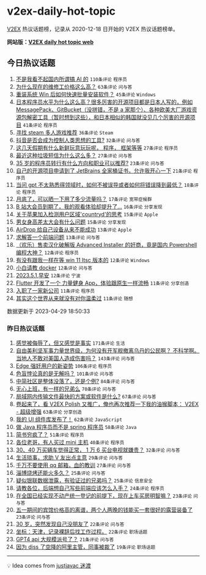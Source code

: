 # v2ex-daily-hot-topic

[V2EX](https://www.v2ex.com/) 热议话题榜，记录从 2020-12-18 日开始的 V2EX 热议话题榜单。

**网站版：[V2EX daily hot topic web](https://boojack.github.io/v2ex-daily-hot-topic-web/)**

## 今日热议话题

<!-- TODAY BEGIN -->

1. [不是我看不起国内所谓搞 AI 的](https://www.v2ex.com/t/936404) `110条评论` `程序员`
1. [为什么现在的维修工价格这么高？](https://www.v2ex.com/t/936480) `63条评论` `问与答`
1. [重装系统 Win 后如何快速批量安装软件？](https://www.v2ex.com/t/936376) `45条评论` `Windows`
1. [日本程序员水平为什么这么高？很多厉害的开源项目都是日本人写的，例如 MessagePack、GitBucket（没拼错，不是 a 家那个）、各种欧美大厂游戏资源包解密工具（暂时想到这些），和日本相似的韩国就没见几个厉害的开源项目](https://www.v2ex.com/t/936484) `41条评论` `程序员`
1. [寻找 steam 多人游戏推荐](https://www.v2ex.com/t/936413) `36条评论` `Steam`
1. [抖音是否会成为控制人类思想的工具?](https://www.v2ex.com/t/936400) `32条评论` `问与答`
1. [这几天假期有什么新鲜玩意玩玩呢， 程序， 框架等等](https://www.v2ex.com/t/936379) `27条评论` `程序员`
1. [最近这种垃圾短信为什么这么多？](https://www.v2ex.com/t/936391) `27条评论` `问与答`
1. [35 岁的程序员转行有什么方向和职业可以推荐?](https://www.v2ex.com/t/936380) `23条评论` `问与答`
1. [自己的开源项目申请到了 JetBrains 全家桶证书，允许我开心一下](https://www.v2ex.com/t/936440) `21条评论` `程序员`
1. [当问 gpt 不太熟悉得领域时，如何不被误导或者如何将错误降到最低？](https://www.v2ex.com/t/936449) `18条评论` `程序员`
1. [月底了，可以晒一下用了多少流量吗？](https://www.v2ex.com/t/936463) `17条评论` `宽带症候群`
1. [B 站大会员到期了，我的观看体验却提升了...](https://www.v2ex.com/t/936459) `16条评论` `分享发现`
1. [关于苹果加入检测用户区域'countryd'的思考](https://www.v2ex.com/t/936486) `15条评论` `Apple`
1. [男女身高差太大会有什么问题](https://www.v2ex.com/t/936423) `15条评论` `分享发现`
1. [AirDrop 给自己设备从来不能成功](https://www.v2ex.com/t/936487) `13条评论` `Apple`
1. [求解答一个前端问题](https://www.v2ex.com/t/936435) `13条评论` `问与答`
1. [（欢乐）售卖汉化破解版 Advanced Installer 的奸商，竟是国内 Powershell 编程大神？](https://www.v2ex.com/t/936434) `12条评论` `程序员`
1. [有没有跟我一样在等 win 11 ltsc 版本的](https://www.v2ex.com/t/936409) `12条评论` `Windows`
1. [小白请教 docker](https://www.v2ex.com/t/936385) `12条评论` `问与答`
1. [2023.5.1,早安](https://www.v2ex.com/t/936375) `12条评论` `宁波`
1. [Flutter 开发了一个 力量健身 App，体验跟原生一样流畅](https://www.v2ex.com/t/936482) `11条评论` `分享创造`
1. [入职了一家新公司](https://www.v2ex.com/t/936443) `11条评论` `程序员`
1. [其实这个世界从来就没有对你温柔过](https://www.v2ex.com/t/936419) `11条评论` `随想`

数据更新于 2023-04-29 18:50:33

<!-- TODAY END -->

### 昨日热议话题

<!-- YESTERDAY BEGIN -->

1. [感觉被侮辱了，但又感觉是事实](https://www.v2ex.com/t/936199) `171条评论` `生活`
1. [自由美利坚军事力量世界级，为何没有开军舰撤离乌丹的公民啊？ 不科学啊。 当地人不敢对美国人造成伤害吗？](https://www.v2ex.com/t/936137) `143条评论` `问与答`
1. [Edge 强奸用户的新姿势](https://www.v2ex.com/t/936115) `106条评论` `程序员`
1. [色盲悖论真的是无解吗？](https://www.v2ex.com/t/936217) `101条评论` `问与答`
1. [中简社区是整体没落了，还是个例?](https://www.v2ex.com/t/936268) `84条评论` `问与答`
1. [无心上班，有一样的兄弟么](https://www.v2ex.com/t/936128) `70条评论` `问与答`
1. [局域网内传输文件最快的方案或软件是什么?](https://www.v2ex.com/t/936118) `67条评论` `问与答`
1. [卷起来了，看 V2EX Polish 又推广，俺也再次推荐一下我的油猴脚本： V2EX - 超级增强](https://www.v2ex.com/t/936203) `63条评论` `分享创造`
1. [我的 UI 组件库发布了！](https://www.v2ex.com/t/936264) `62条评论` `JavaScript`
1. [做 Java 程序员而不是 spring 程序员](https://www.v2ex.com/t/936181) `58条评论` `Java`
1. [简书穷疯了？](https://www.v2ex.com/t/936119) `51条评论` `程序员`
1. [各位老哥，有人买过 mini 主机](https://www.v2ex.com/t/936316) `40条评论` `程序员`
1. [30、40 万买辆车觉得正常， 1 万 6 买台电视就嫌贵？](https://www.v2ex.com/t/936107) `32条评论` `问与答`
1. [生活琐事，求助 V 友出点主意](https://www.v2ex.com/t/936139) `29条评论` `问与答`
1. [千万不要使用 qq 邮箱，血的教训](https://www.v2ex.com/t/936208) `27条评论` `问与答`
1. [淄博烧烤还能火多久？](https://www.v2ex.com/t/936261) `25条评论` `问与答`
1. [疑似银联数据泄露，有验证过的兄弟吗？](https://www.v2ex.com/t/936190) `25条评论` `信息安全`
1. [请教各位，后端想自己写些前端应该怎么入手？](https://www.v2ex.com/t/936225) `24条评论` `程序员`
1. [在全国已经实现不动产统一登记的前提下，现在上车买房明智嘛？](https://www.v2ex.com/t/936263) `23条评论` `问与答`
1. [五一期间的宾馆价格高的离谱，两个人两晚的钱能买一套很好的露营装备了](https://www.v2ex.com/t/936157) `23条评论` `问与答`
1. [30 岁，突然发现自己没朋友了](https://www.v2ex.com/t/936274) `22条评论` `问与答`
1. [坐标：天津，记录裸辞后找工作过程。](https://www.v2ex.com/t/936098) `22条评论` `职场话题`
1. [GPT4 api 大规模派号了？](https://www.v2ex.com/t/936099) `21条评论` `问与答`
1. [因为 diss 了空降的阿里主管，同事被裁了](https://www.v2ex.com/t/936286) `19条评论` `职场话题`

<!-- YESTERDAY END -->

---

💡 Idea comes from [justjavac 迷渡](https://github.com/justjavac/)
